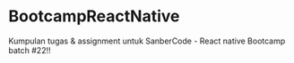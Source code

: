 # BootcampReactNative

Kumpulan tugas & assignment untuk SanberCode - React native Bootcamp batch #22!!
